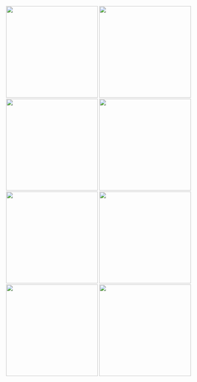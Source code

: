 <img src = "https://github.com/user-attachments/assets/4ee67950-a905-41d3-b3c4-27b00339c941" width = "250">
<img src = "https://github.com/user-attachments/assets/2cbaaaa2-ee55-4fee-af4e-ae85c14e1de7" width = "250">
<img src = "https://github.com/user-attachments/assets/4e5933d2-009e-41f2-8783-6d846f6c3cda" width = "250">
<img src = "https://github.com/user-attachments/assets/285a0848-63cd-4da2-a0c1-ce4f678f368f" width = "250">
<img src = "https://github.com/user-attachments/assets/952e5ac0-d7fb-4055-b884-a7a0cd8363c3" width = "250">
<img src = "https://github.com/user-attachments/assets/edf15ff1-2eff-4d3f-9e75-5d29fd7b6310" width = "250">
<img src = "https://github.com/user-attachments/assets/ed14d54c-ad7c-4b79-8f64-0f5d27fa6096" width = "250">
<img src = "https://github.com/user-attachments/assets/95bb0b14-18f7-4f15-ad2d-02cf7b9ce48c" width = "250">
